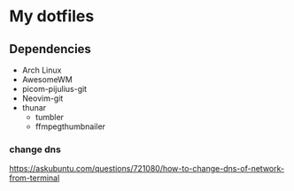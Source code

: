 # My dotfiles

## Dependencies

- Arch Linux
- AwesomeWM
- picom-pijulius-git
- Neovim-git
- thunar
    - tumbler
    - ffmpegthumbnailer

### change dns 
https://askubuntu.com/questions/721080/how-to-change-dns-of-network-from-terminal
